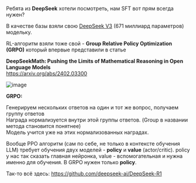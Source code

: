 Ребята из **DeepSeek** хотели посмотреть, нам SFT вот прям всегда нужен?

В качестве базы взяли свою [DeepSeek V3](https://github.com/deepseek-ai/DeepSeek-V3) (671 миллиард параметров) модельку.  

RL-алгоритм взяли тоже свой - **Group Relative Policy Optimization (GRPO)** который впервые представили в статье  

**DeepSeekMath: Pushing the Limits of Mathematical Reasoning in Open Language Models**  
https://arxiv.org/abs/2402.03300

![image](https://github.com/user-attachments/assets/f98d631a-f800-4828-8d44-35a7d8063e96)

**GRPO:**

Генерируем нескольких ответов на один и тот же вопрос, получаем группу ответов  
Награда нормализуется внутри этой группы ответов. (Group в названии метода становится понятнее)  
Модель учится уже на этих нормализованных наградах.  

Вообще PPO алгоритм (сам по себе, не только в контексте обучения LLM) требует обучения двух моделей - **policy** и **value** (actor/critic). policy у нас так сказать главная нейронка, value - вспомогательная и нужна именно для обучения. В GRPO нужен только **policy**.

Так-то всё здесь:
https://github.com/deepseek-ai/DeepSeek-R1

